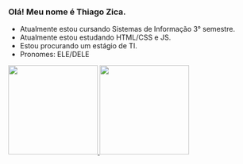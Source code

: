 ### Olá! Meu nome é Thiago Zica.

- Atualmente estou cursando Sistemas de Informação 3° semestre.
- Atualmente estou estudando HTML/CSS e JS.
- Estou procurando um estágio de TI.
- Pronomes: ELE/DELE

<div >  
  <a href="https://github.com/rafaballerini">
  <img height="180em" src="https://github-readme-stats.vercel.app/api?username=thiago-henrique-zica&show_icons=true&theme=dracula&include_all_commits=true&count_private=true"/>
  <img height="180em" src="https://github-readme-stats.vercel.app/api/top-langs/?username=thiagohenriquezica&layout=compact&langs_count=7&theme=dracula"/>
</div>

